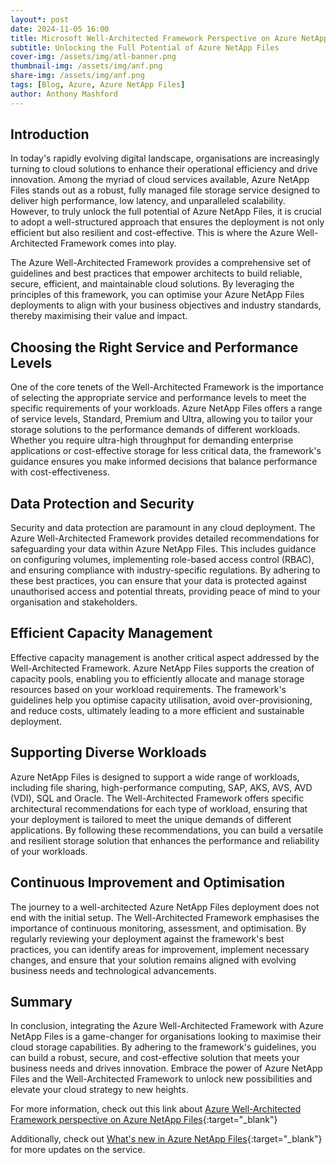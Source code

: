 ```yaml
---
layout*: post
date: 2024-11-05 16:00
title: Microsoft Well-Architected Framework Perspective on Azure NetApp Files
subtitle: Unlocking the Full Potential of Azure NetApp Files
cover-img: /assets/img/atl-banner.png
thumbnail-img: /assets/img/anf.png
share-img: /assets/img/anf.png
tags: [Blog, Azure, Azure NetApp Files]
author: Anthony Mashford
---
```


## Introduction
In today's rapidly evolving digital landscape, organisations are increasingly turning to cloud solutions to enhance their operational efficiency and drive innovation. Among the myriad of cloud services available, Azure NetApp Files stands out as a robust, fully managed file storage service designed to deliver high performance, low latency, and unparalleled scalability. However, to truly unlock the full potential of Azure NetApp Files, it is crucial to adopt a well-structured approach that ensures the deployment is not only efficient but also resilient and cost-effective. This is where the Azure Well-Architected Framework comes into play.

The Azure Well-Architected Framework provides a comprehensive set of guidelines and best practices that empower architects to build reliable, secure, efficient, and maintainable cloud solutions. By leveraging the principles of this framework, you can optimise your Azure NetApp Files deployments to align with your business objectives and industry standards, thereby maximising their value and impact.

## Choosing the Right Service and Performance Levels
One of the core tenets of the Well-Architected Framework is the importance of selecting the appropriate service and performance levels to meet the specific requirements of your workloads. Azure NetApp Files offers a range of service levels, Standard, Premium and Ultra, allowing you to tailor your storage solutions to the performance demands of different workloads. Whether you require ultra-high throughput for demanding enterprise applications or cost-effective storage for less critical data, the framework's guidance ensures you make informed decisions that balance performance with cost-effectiveness.

## Data Protection and Security
Security and data protection are paramount in any cloud deployment. The Azure Well-Architected Framework provides detailed recommendations for safeguarding your data within Azure NetApp Files. This includes guidance on configuring volumes, implementing role-based access control (RBAC), and ensuring compliance with industry-specific regulations. By adhering to these best practices, you can ensure that your data is protected against unauthorised access and potential threats, providing peace of mind to your organisation and stakeholders.

## Efficient Capacity Management
Effective capacity management is another critical aspect addressed by the Well-Architected Framework. Azure NetApp Files supports the creation of capacity pools, enabling you to efficiently allocate and manage storage resources based on your workload requirements. The framework's guidelines help you optimise capacity utilisation, avoid over-provisioning, and reduce costs, ultimately leading to a more efficient and sustainable deployment.

## Supporting Diverse Workloads
Azure NetApp Files is designed to support a wide range of workloads, including file sharing, high-performance computing, SAP, AKS, AVS, AVD (VDI),  SQL and Oracle. The Well-Architected Framework offers specific architectural recommendations for each type of workload, ensuring that your deployment is tailored to meet the unique demands of different applications. By following these recommendations, you can build a versatile and resilient storage solution that enhances the performance and reliability of your workloads.

## Continuous Improvement and Optimisation
The journey to a well-architected Azure NetApp Files deployment does not end with the initial setup. The Well-Architected Framework emphasises the importance of continuous monitoring, assessment, and optimisation. By regularly reviewing your deployment against the framework's best practices, you can identify areas for improvement, implement necessary changes, and ensure that your solution remains aligned with evolving business needs and technological advancements.

## Summary
In conclusion, integrating the Azure Well-Architected Framework with Azure NetApp Files is a game-changer for organisations looking to maximise their cloud storage capabilities. By adhering to the framework's guidelines, you can build a robust, secure, and cost-effective solution that meets your business needs and drives innovation. Embrace the power of Azure NetApp Files and the Well-Architected Framework to unlock new possibilities and elevate your cloud strategy to new heights.

For more information, check out this link about [Azure Well-Architected Framework perspective on Azure NetApp Files](https://learn.microsoft.com/en-us/azure/well-architected/service-guides/azure-netapp-files){:target="_blank"}

Additionally, check out [What's new in Azure NetApp Files](https://learn.microsoft.com/en-us/azure/azure-netapp-files/whats-new){:target="_blank"} for more updates on the service.
